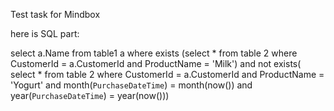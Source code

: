 Test task for Mindbox

here is SQL part:

select a.Name 
from table1 a 
where 
exists (select * from table 2 where CustomerId = a.CustomerId and ProductName = 'Milk') 
and not exists( select * from table 2 where CustomerId = a.CustomerId and ProductName = 'Yogurt' and month(`PurchaseDateTime`) = month(now()) 
and year(`PurchaseDateTime`) = year(now()))